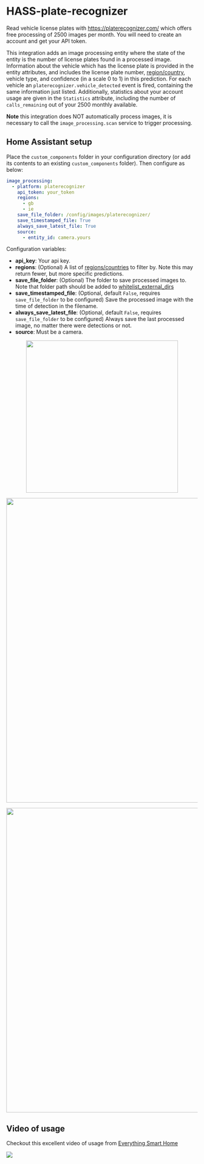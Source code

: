 # HASS-plate-recognizer
Read vehicle license plates with https://platerecognizer.com/ which offers free processing of 2500 images per month. You will need to create an account and get your API token.

This integration adds an image processing entity where the state of the entity is the number of license plates found in a processed image. Information about the vehicle which has the license plate is provided in the entity attributes, and includes the license plate number, [region/country](http://docs.platerecognizer.com/#countries), vehicle type, and confidence (in a scale 0 to 1) in this prediction. For each vehicle an `platerecognizer.vehicle_detected` event is fired, containing the same information just listed. Additionally, statistics about your account usage are given in the `Statistics` attribute, including the number of `calls_remaining` out of your 2500 monthly available.

**Note** this integration does NOT automatically process images, it is necessary to call the `image_processing.scan` service to trigger processing.

## Home Assistant setup
Place the `custom_components` folder in your configuration directory (or add its contents to an existing `custom_components` folder). Then configure as below:

```yaml
image_processing:
  - platform: platerecognizer
    api_token: your_token
    regions:
      - gb
      - ie
    save_file_folder: /config/images/platerecognizer/
    save_timestamped_file: True
    always_save_latest_file: True
    source:
      - entity_id: camera.yours
```

Configuration variables:
- **api_key**: Your api key.
- **regions**: (Optional) A list of [regions/countries](http://docs.platerecognizer.com/?python#countries) to filter by. Note this may return fewer, but more specific predictions.
- **save_file_folder**: (Optional) The folder to save processed images to. Note that folder path should be added to [whitelist_external_dirs](https://www.home-assistant.io/docs/configuration/basic/)
- **save_timestamped_file**: (Optional, default `False`, requires `save_file_folder` to be configured) Save the processed image with the time of detection in the filename.
- **always_save_latest_file**: (Optional, default `False`, requires `save_file_folder` to be configured) Always save the last processed image, no matter there were detections or not.
- **source**: Must be a camera.

<p align="center">
<img src="https://github.com/robmarkcole/HASS-plate-recognizer/blob/main/docs/card.png" width="400">
</p>

<p align="center">
<img src="https://github.com/robmarkcole/HASS-plate-recognizer/blob/main/docs/main.png" width="800">
</p>

<p align="center">
<img src="https://github.com/robmarkcole/HASS-plate-recognizer/blob/main/docs/event.png" width="800">
</p>

## Video of usage
Checkout this excellent video of usage from [Everything Smart Home](https://www.youtube.com/channel/UCrVLgIniVg6jW38uVqDRIiQ)

[![](http://img.youtube.com/vi/t-XxCrdj_94/0.jpg)](http://www.youtube.com/watch?v=t-XxCrdj_94 "")